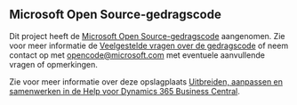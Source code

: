 ## <a name="microsoft-open-source-code-of-conduct"></a>Microsoft Open Source-gedragscode

Dit project heeft de [Microsoft Open Source-gedragscode](https://opensource.microsoft.com/codeofconduct/) aangenomen.
Zie voor meer informatie de [Veelgestelde vragen over de gedragscode](https://opensource.microsoft.com/codeofconduct/faq/) of neem contact op met [opencode@microsoft.com](mailto:opencode@microsoft.com) met eventuele aanvullende vragen of opmerkingen.

Zie voor meer informatie over deze opslagplaats [Uitbreiden, aanpassen en samenwerken in de Help voor Dynamics 365 Business Central](https://learn.microsoft.com/dynamics365/business-central/dev-itpro/help/contributor-guide).
